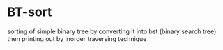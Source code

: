 # BT-sort
sorting of simple binary tree by converting it into bst (binary search tree) then printing out by inorder traversing technique

